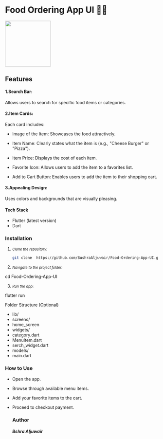 # Food Ordering App UI 🍔📱

<image src="https://github.com/user-attachments/assets/feb36d7b-ddb3-440d-8a83-cf5a07d695f7" width=150,>

  
## Features
#### 1.Search Bar:

Allows users to search for specific food items or categories.

#### 2.Item Cards:
   Each card includes:

- Image of the Item: Showcases the food attractively.

- Item Name: Clearly states what the item is (e.g., "Cheese Burger" or "Pizza").

- Item Price: Displays the cost of each item.

- Favorite Icon: Allows users to add the item to a favorites list.

- Add to Cart Button: Enables users to add the item to their shopping cart.

#### 3.Appealing Design:

Uses colors and backgrounds that are visually pleasing.

#### Tech Stack
- Flutter (latest version)
- Dart

### Installation

1. <small>*Clone the repository:*</small>
   ```bash
   git clone  https://github.com/BushraAljuwair/Food-Ordering-App-UI.git

2.  <small>*Navigate to the project folder:*</small>

  cd Food-Ordering-App-UI

3.  <small>*Run the app:*</small>

  flutter run



Folder Structure (Optional)
- lib/
- screens/
- home_screen
- widgets/
- category.dart
- MenuItem.dart
- serch_widget.dart
- models/
- main.dart

### How to Use
- Open the app.
- Browse through available menu items.
- Add your favorite items to the cart.
- Proceed to checkout payment.

  ### Author
  ##### Bshra Aljuwair